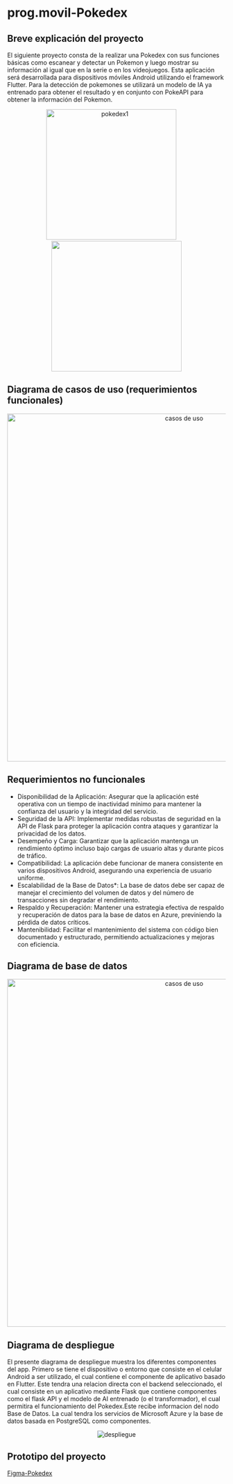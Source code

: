 # prog.movil-Pokedex

## Breve explicación del proyecto
El siguiente proyecto consta de la realizar una Pokedex con sus funciones básicas como escanear y detectar un Pokemon y luego mostrar su información
al igual que en la serie o en los videojuegos. Esta aplicación será desarrollada para dispositivos móviles Android utilizando el framework Flutter.
Para la detección de pokemones se utilizará un modelo de IA ya entrenado para obtener el resultado y en conjunto con PokeAPI para obtener la información
del Pokemon.
<p align="center">
  <img src="https://github.com/NACB654/prog.movil-Pokedex/assets/140445183/76ef19bf-2a11-4597-a233-952bd8373c33" alt="pokedex1" width="300px"/>
  &nbsp &nbsp &nbsp
  <img src="https://github.com/NACB654/prog.movil-Pokedex/assets/140445183/c5f1e765-aa7d-418d-ae56-58d39f48bbfb" alt"pokedex2" width="300px"/>
</p>

## Diagrama de casos de uso (requerimientos funcionales)
<p align="center">
  <img src="https://github.com/NACB654/prog.movil-Pokedex/assets/140445183/5392a4a0-55f5-4aea-b82c-22827cf11c07" alt="casos de uso" width="800px"/>
</p>

## Requerimientos no funcionales
- Disponibilidad de la Aplicación: Asegurar que la aplicación esté operativa con un tiempo de inactividad mínimo para mantener la confianza del usuario y la integridad del servicio.
- Seguridad de la API: Implementar medidas robustas de seguridad en la API de Flask para proteger la aplicación contra ataques y garantizar la privacidad de los datos.
- Desempeño y Carga: Garantizar que la aplicación mantenga un rendimiento óptimo incluso bajo cargas de usuario altas y durante picos de tráfico.
- Compatibilidad: La aplicación debe funcionar de manera consistente en varios dispositivos Android, asegurando una experiencia de usuario uniforme.
- Escalabilidad de la Base de Datos*: La base de datos debe ser capaz de manejar el crecimiento del volumen de datos y del número de transacciones sin degradar el rendimiento.
- Respaldo y Recuperación: Mantener una estrategia efectiva de respaldo y recuperación de datos para la base de datos en Azure, previniendo la pérdida de datos críticos.
- Mantenibilidad: Facilitar el mantenimiento del sistema con código bien documentado y estructurado, permitiendo actualizaciones y mejoras con eficiencia.
 
## Diagrama de base de datos
<p align="center">
  <img src="https://github.com/NACB654/prog.movil-Pokedex/assets/118631042/7956118c-98c9-44ce-95d9-e076a68b0204" alt="casos de uso" width="800px"/>
</p>


## Diagrama de despliegue
El presente diagrama de despliegue muestra los diferentes componentes del app. Primero se tiene el dispositivo o entorno que consiste en el celular Android a ser utilizado, el cual contiene el componente de aplicativo basado en Flutter.  Este tendra una relacion directa con el backend seleccionado, el cual consiste en un aplicativo mediante Flask que contiene componentes como el flask API y el modelo de AI entrenado (o el transformador), el cual permitira el funcionamiento del Pokedex.Este recibe informacion del nodo Base de Datos. La cual tendra los servicios de Microsoft Azure y la base de datos basada en PostgreSQL como componentes.
<p align="center">
  <img src="https://github.com/NACB654/prog.movil-Pokedex/assets/118631042/94891d2e-8a3a-4b9e-8bbd-155aa4c7c566" alt="despliegue"/>
</p>


## Prototipo del proyecto
[Figma-Pokedex]

[Figma-Pokedex]: https://www.figma.com/file/2gCQSVnbD8AxOpzM4kIJ56/Pokedex?type=design&mode=design&t=MGWz17h9MrwZGsDE-1
